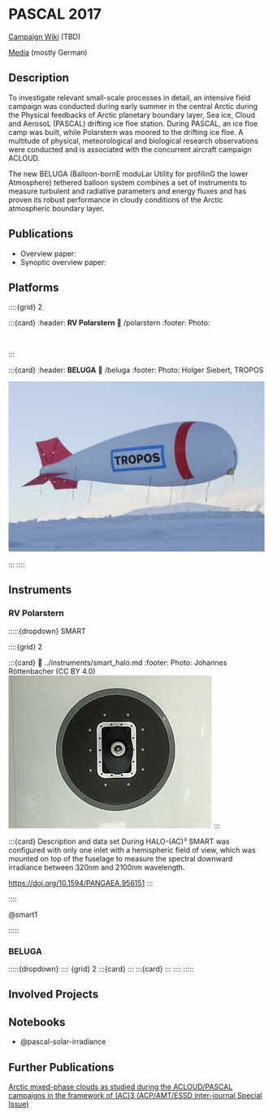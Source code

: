 # PASCAL 2017

[Campaign Wiki]() (TBD)

[Media](https://www.tropos.de/aktuelles/messkampagnen/blogs-und-berichte/polarsternfahrt-ps106-2017/) (mostly German)

## Description

To investigate relevant small-scale processes in detail, an intensive field campaign was conducted during early summer in the central Arctic during the Physical feedbacks of Arctic planetary boundary layer, Sea ice, Cloud and AerosoL (PASCAL) drifting ice floe station. During PASCAL, an ice floe camp was built, while Polarstern was moored to the drifting ice floe. A multitude of physical, meteorological and biological research observations were conducted and is associated with the concurrent aircraft campaign ACLOUD.

The new BELUGA (Balloon-bornE moduLar Utility for profilinG the lower Atmosphere) tethered balloon system combines a set of instruments to measure turbulent and radiative parameters and energy fluxes and has proven its robust performance in cloudy conditions of the Arctic atmospheric boundary layer. 

## Publications

- Overview paper: [](https://doi.org/10.1175/BAMS-D-18-0072.1)
- Synoptic overview paper: [](https://doi.org/10.5194/acp-18-17995-2018)


## Platforms

::::{grid} 2

:::{card}
:header: **RV Polarstern**
:link: /polarstern
:footer: Photo:

![]()

:::

:::{card}
:header: **BELUGA**
:link: /beluga
:footer: Photo: Holger Siebert, TROPOS

![The BELUGA measurement balloon](../figures/BELUGA_byHolgerSiebertTROPOS_DSC0752-1024x680.jpg)

:::
::::

## Instruments

### RV Polarstern

:::::{dropdown} SMART

::::{grid} 2

:::{card}
:link: ../instruments/smart_halo.md
:footer: Photo: Johannes Röttenbacher (CC BY 4.0)
![Top view image of the SMART irradiance inlet](../figures/HALO_SMART_top.JPG)
:::

:::{card} Description and data set
During HALO-(AC)³ SMART was configured with only one inlet with a hemispheric field of view, which was mounted on top of the fuselage to measure the spectral downward irradiance between 320nm and 2100nm wavelength.

https://doi.org/10.1594/PANGAEA.956151
:::

::::

@smart1

:::::

### BELUGA

:::::{dropdown}
:::: {grid} 2
:::{card}
:::
:::{card}
:::
::::
:::::

## Involved Projects 

## Notebooks

- @pascal-solar-irradiance

## Further Publications

[Arctic mixed-phase clouds as studied during the ACLOUD/PASCAL campaigns in the framework of (AC)3 (ACP/AMT/ESSD inter-journal Special Issue)](https://acp.copernicus.org/articles/special_issue971.html)


